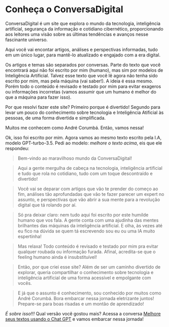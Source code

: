 # Conheça o ConversaDigital

ConversaDigital é um site que explora o mundo da tecnologia, inteligência artificial, segurança da informação e cotidiano cibernético, proporcionando aos leitores uma visão sobre as últimas tendências e avanços nesse fascinante universo. 

Aqui você vai encontar artigos, análises e perspectivas informadas, tudo em um único lugar, para mantê-lo atualizado e engajado com a era digital.

Os artigos e temas são separados por conversas. Parte do texto que você encontrará aqui não foi escrito por mim (humano), mas sim por modelos de Inteligência Artificial. Talvez esse texto que você lê agora não tenha sido escrito por mim, mas pela máquina (vai saber!). A ideia é essa mesmo. Porém todo o conteúdo é revisado e testado por mim para evitar exageros ou informações incorretas (vamos assumir que um humano é melhor do que a máquina para fazer isso).

Por que resolvi fazer este site? Primeiro porque é divertido! Segundo para levar um pouco do conhecimento sobre tecnologia e Inteligência Atificial às pessoas, de uma forma divertida e simplificada.

Muitos me conhecem como André Corumbá. Então, vamos nessa!

Ok, isso foi escrito por mim. Agora vamos ao mesmo texto escrito pela I.A, modelo GPT-turbo-3.5. Pedi ao modelo: *melhore o texto acima*, eis que ele respondeu:

> Bem-vindo ao maravilhoso mundo da ConversaDigital!

> Aqui a gente mergulha de cabeça na tecnologia, inteligência artificial e tudo que rola no cotidiano, tudo com um toque descontraído e divertido!

> Você vai se deparar com artigos que vão te prender do começo ao fim, análises tão aprofundadas que vão te fazer parecer um expert no assunto, e perspectivas que vão abrir a sua mente para a revolução digital que tá rolando por aí.

> Só pra deixar claro: nem tudo aqui foi escrito por este humilde humano que vos fala. A gente conta com uma ajudinha das mentes brilhantes das máquinas da inteligência artificial. E olha, às vezes até eu fico na dúvida se quem tá escrevendo sou eu ou uma IA muito espertinha!

> Mas relaxa! Todo conteúdo é revisado e testado por mim pra evitar qualquer roubada ou informação furada. Afinal, acredita-se que o feeling humano ainda é insubstituível!

> Então, por que criei esse site? Além de ser um caminho divertido de explorar, queria compartilhar o conhecimento sobre tecnologia e inteligência artificial de uma forma acessível e empolgante com vocês.

> E já que o assunto é conhecimento, sou conhecido por muitos como André Corumbá. Bora embarcar nessa jornada eletrizante juntos! Prepare-se para boas risadas e um montão de aprendizado!


*É sobre isso!!!* Qual versão você gostou mais? Acessa a conversa [Melhore seus textos usando o Chat GPT](conversa001-melhore-seus-textos.md) e vamos embarcar nessa jornada!